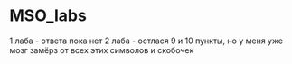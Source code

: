 # MSO_labs
1 лаба - ответа пока нет
2 лаба - остлася 9 и 10 пункты, но у меня уже мозг замёрз от всех этих символов и скобочек

